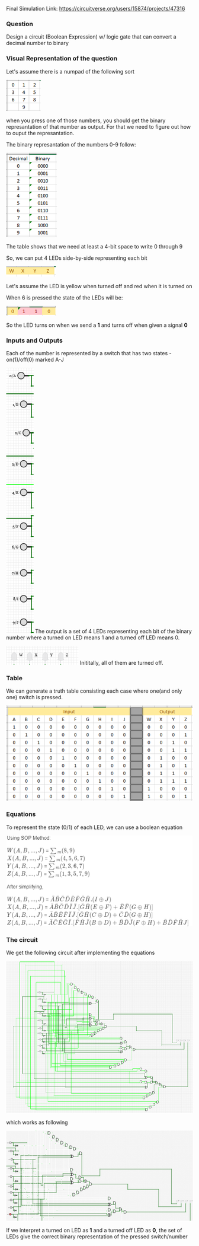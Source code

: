 Final Simulation Link: https://circuitverse.org/users/15874/projects/47316

### Question
Design a circuit (Boolean Expression) w/ logic gate that can convert a decimal number to binary

### Visual Representation of the question

Let's assume there is a numpad of the following sort

![numpad](numpad.png "Numpad")

when you press one of those numbers, you should get the binary represantation of that number as output. For that we need to figure out how to ouput the represantation.


The binary represantation of the numbers 0-9 follow:

![Decimal to Binary Represantation of 0-9](dectobin.png "Dec to Bin")

The table shows that we need at least a 4-bit space to write 0 through 9

So, we can put 4 LEDs side-by-side representing each bit

![](4led.png "LED Representation")

Let's assume the LED is yellow when turned off and red when it is turned on

When 6 is pressed the state of the LEDs will be:

![](6rep.png "6")

So the LED turns on when we send a **1** and turns off when given a signal **0**

### Inputs and Outputs
Each of the number is represented by a switch that has two states - on(1)/off(0) marked A-J

![](switches.png "Switch")
The output is a set of 4 LEDs representing each bit of the binary number where a turned on LED means 1 and a turned off LED means 0.

![](output.png "Output")
Inititally, all of them are turned off.

### Table
We can generate a truth table consisting each case where one(and only one) switch is pressed.

![](truthtable.png "Truth Table")

### Equations
To represent the state (0/1) of each LED, we can use a boolean equation

![equations](equations.png "Equations")

### The circuit
We get the following circuit after implementing the equations

![Circuit](16012020-01-final.png "Final Circuit")

which works as following

![Circuit GIF](circuit.gif "Circuit GIF")

If we interpret a turned on LED as **1** and a turned off LED as **0**, the set of LEDs give the correct binary representation of the pressed switch/number